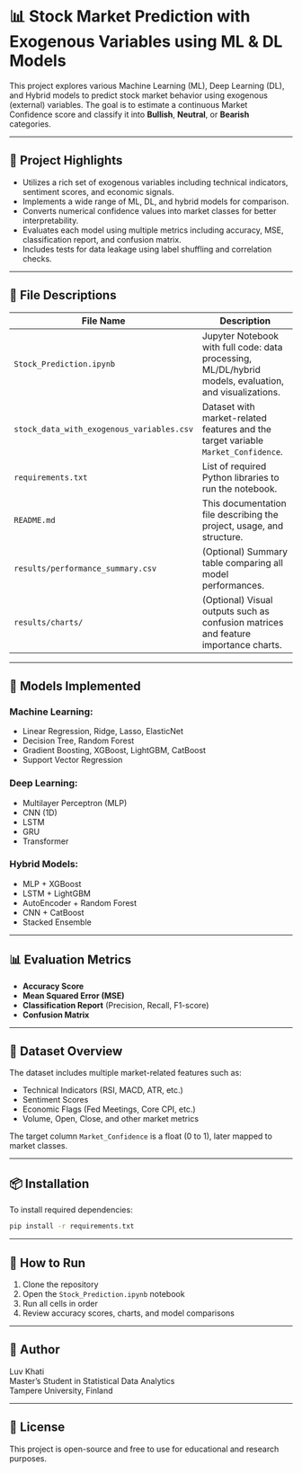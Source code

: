 # 📊 Stock Market Prediction with Exogenous Variables using ML & DL Models

This project explores various Machine Learning (ML), Deep Learning (DL), and Hybrid models to predict stock market behavior using exogenous (external) variables. The goal is to estimate a continuous Market Confidence score and classify it into **Bullish**, **Neutral**, or **Bearish** categories.

---

## 🚀 Project Highlights

- Utilizes a rich set of exogenous variables including technical indicators, sentiment scores, and economic signals.
- Implements a wide range of ML, DL, and hybrid models for comparison.
- Converts numerical confidence values into market classes for better interpretability.
- Evaluates each model using multiple metrics including accuracy, MSE, classification report, and confusion matrix.
- Includes tests for data leakage using label shuffling and correlation checks.

---

## 📁 File Descriptions

| File Name                                 | Description |
|-------------------------------------------|-------------|
| `Stock_Prediction.ipynb`                  | Jupyter Notebook with full code: data processing, ML/DL/hybrid models, evaluation, and visualizations. |
| `stock_data_with_exogenous_variables.csv` | Dataset with market-related features and the target variable `Market_Confidence`. |
| `requirements.txt`                        | List of required Python libraries to run the notebook. |
| `README.md`                               | This documentation file describing the project, usage, and structure. |
| `results/performance_summary.csv`         | (Optional) Summary table comparing all model performances. |
| `results/charts/`                         | (Optional) Visual outputs such as confusion matrices and feature importance charts. |

---

## 🧠 Models Implemented

### Machine Learning:
- Linear Regression, Ridge, Lasso, ElasticNet
- Decision Tree, Random Forest
- Gradient Boosting, XGBoost, LightGBM, CatBoost
- Support Vector Regression

### Deep Learning:
- Multilayer Perceptron (MLP)
- CNN (1D)
- LSTM
- GRU
- Transformer

### Hybrid Models:
- MLP + XGBoost
- LSTM + LightGBM
- AutoEncoder + Random Forest
- CNN + CatBoost
- Stacked Ensemble

---

## 📊 Evaluation Metrics

- **Accuracy Score**
- **Mean Squared Error (MSE)**
- **Classification Report** (Precision, Recall, F1-score)
- **Confusion Matrix**

---

## 🧪 Dataset Overview

The dataset includes multiple market-related features such as:

- Technical Indicators (RSI, MACD, ATR, etc.)
- Sentiment Scores
- Economic Flags (Fed Meetings, Core CPI, etc.)
- Volume, Open, Close, and other market metrics

The target column `Market_Confidence` is a float (0 to 1), later mapped to market classes.

---

## 📦 Installation

To install required dependencies:

```bash
pip install -r requirements.txt
```

---

## 📂 How to Run

1. Clone the repository  
2. Open the `Stock_Prediction.ipynb` notebook  
3. Run all cells in order  
4. Review accuracy scores, charts, and model comparisons

---

## 📌 Author

Luv Khati  
Master’s Student in Statistical Data Analytics  
Tampere University, Finland

---

## 📜 License

This project is open-source and free to use for educational and research purposes.
